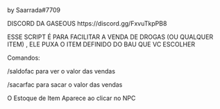 <p>by Saarrada#7709</p>
DISCORD DA GASEOUS https://discord.gg/FxvuTkpPB8

<p>ESSE SCRIPT É PARA FACILITAR A VENDA DE DROGAS (OU QUALQUER ITEM) , ELE PUXA O ITEM DEFINIDO DO BAU QUE VC ESCOLHER</p>

<p>Comandos:</p>

<p>/saldofac para ver o valor das vendas</p>

<p>/sacarfac para sacar o valor das vendas</p>

<p>O Estoque de Item Aparece ao clicar no NPC</p>

